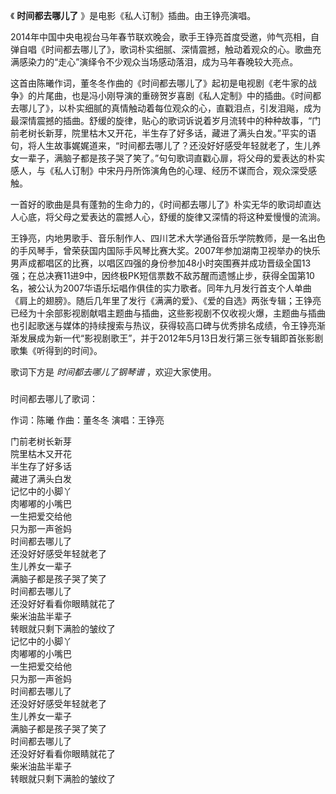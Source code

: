 

《 **时间都去哪儿了** 》是电影《私人订制》插曲。由王铮亮演唱。  
  
2014年中国中央电视台马年春节联欢晚会，歌手王铮亮首度受邀，帅气亮相，自弹自唱《时间都去哪儿了》，歌词朴实细腻、深情震撼，触动着观众的心。歌曲充满感染力的“走心”演绎令不少观众当场感动落泪，成为马年春晚较大亮点。  
  
这首由陈曦作词，董冬冬作曲的《时间都去哪儿了》起初是电视剧《老牛家的战争》的片尾曲，也是冯小刚导演的重磅贺岁喜剧《私人定制》中的插曲。《时间都去哪儿了》，以朴实细腻的真情触动着每位观众的心，直戳泪点，引发泪飚，成为最深情震撼的插曲。舒缓的旋律，贴心的歌词诉说着岁月流转中的种种故事，“门前老树长新芽，院里枯木又开花，半生存了好多话，藏进了满头白发。”平实的语句，将人生故事娓娓道来，“时间都去哪儿了？还没好好感受年轻就老了，生儿养女一辈子，满脑子都是孩子哭了笑了。”句句歌词直戳心扉，将父母的爱表达的朴实感人，与《私人订制》中宋丹丹所饰演角色的心理、经历不谋而合，观众深受感触。  
  
一首好的歌曲是具有蓬勃的生命力的，《时间都去哪儿了》朴实无华的歌词却直达人心底，将父母之爱表达的震撼人心，舒缓的旋律又深情的将这种爱慢慢的流淌。  
  
王铮亮，内地男歌手、音乐制作人、四川艺术大学通俗音乐学院教师，是一名出色的手风琴手，曾荣获国内国际手风琴比赛大奖。2007年参加湖南卫视举办的快乐男声成都唱区的比赛，以唱区四强的身份参加48小时突围赛并成功晋级全国13强；在总决赛11进9中，因终极PK短信票数不敌苏醒而遗憾止步，获得全国第10名，被公认为2007华语乐坛唱作俱佳的实力歌者。同年九月发行首支个人单曲《肩上的翅膀》。随后几年里了发行《满满的爱》、《爱的自选》两张专辑；王铮亮已经为十余部影视剧献唱主题曲与插曲，这些影视剧不仅收视火爆，主题曲与插曲也引起歌迷与媒体的持续搜索与热议，获得较高口碑与优秀排名成绩，令王铮亮渐渐发展成为新一代“影视剧歌王”，并于2012年5月13日发行第三张专辑即首张影剧歌集《听得到的时间》。  
  
歌词下方是 _时间都去哪儿了钢琴谱_ ，欢迎大家使用。

###  
时间都去哪儿了歌词：

作词：陈曦 作曲：董冬冬 演唱：王铮亮  
  
门前老树长新芽  
院里枯木又开花  
半生存了好多话  
藏进了满头白发  
记忆中的小脚丫  
肉嘟嘟的小嘴巴  
一生把爱交给他  
只为那一声爸妈  
时间都去哪儿了  
还没好好感受年轻就老了  
生儿养女一辈子  
满脑子都是孩子哭了笑了  
时间都去哪儿了  
还没好好看看你眼睛就花了  
柴米油盐半辈子  
转眼就只剩下满脸的皱纹了  
记忆中的小脚丫  
肉嘟嘟的小嘴巴  
一生把爱交给他  
只为那一声爸妈  
时间都去哪儿了  
还没好好感受年轻就老了  
生儿养女一辈子  
满脑子都是孩子哭了笑了  
时间都去哪儿了  
还没好好看看你眼睛就花了  
柴米油盐半辈子  
转眼就只剩下满脸的皱纹了

